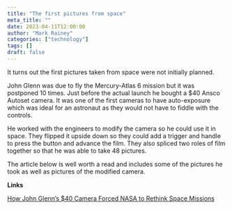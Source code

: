 ```yaml
---
title: "The first pictures from space"
meta_title: ""
date: 2023-04-11T12:00:00
author: "Mark Rainey"
categories: ["technology"]
tags: []
draft: false
---
```

It turns out the first pictures taken from space were not initially planned.


John Glenn was due to fly the Mercury-Atlas 6 mission but it was postponed 10 times. Just before the actual launch he bought a $40 Ansco Autoset camera. It was one of the first cameras to have auto-exposure which was ideal for an astronaut as they would not have to fiddle with the controls.

He worked with the engineers to modify the camera so he could use it in space. They flipped it upside down so they could add a trigger and handle to press the button and advance the film. They also spliced two roles of film together so that he was able to take 48 pictures.

The article below is well worth a read and includes some of the pictures he took as well as pictures of the modified camera.

__Links__

[How John Glenn’s $40 Camera Forced NASA to Rethink Space Missions](https://petapixel.com/2023/03/23/how-john-glenns-40-camera-forced-nasa-to-rethink-space-missions/)
